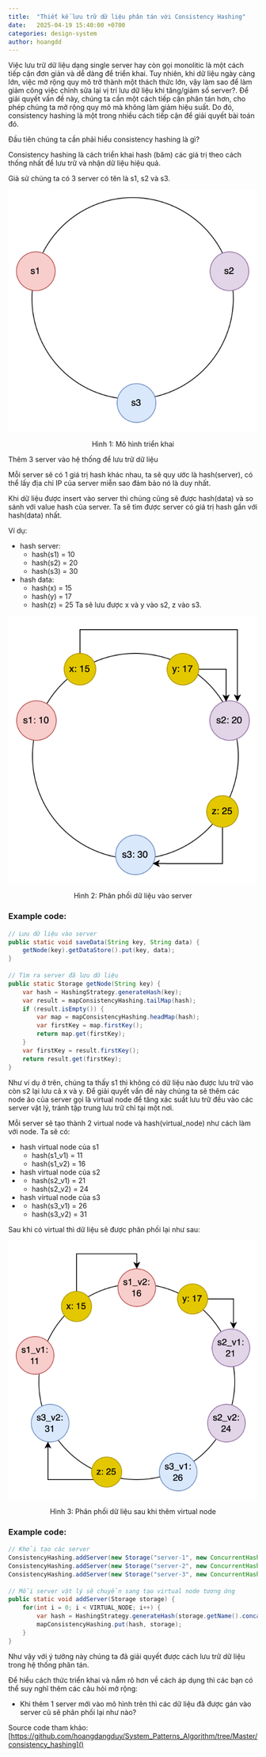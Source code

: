 ```yaml
---
title:  "Thiết kế lưu trữ dữ liệu phân tán với Consistency Hashing"
date:   2025-04-19 15:40:00 +0700
categories: design-system
author: hoangdd
---
```


Việc lưu trữ dữ liệu dạng single server hay còn gọi monolitic là một cách tiếp cận đơn giản và dễ dàng để triển khai. Tuy nhiên, khi dữ liệu ngày càng lớn, việc mở rộng quy mô trở thành một thách thức lớn, vậy làm sao để làm giảm công việc chỉnh sửa lại vị trí lưu dữ liệu khi tăng/giảm số server?. Để giải quyết vấn đề này, chúng ta cần một cách tiếp cận phân tán hơn, cho phép chúng ta mở rộng quy mô mà không làm giảm hiệu suất. Do đó, consistency hashing là một trong nhiều cách tiếp cận để giải quyết bài toán đó.

Đầu tiên chúng ta cần phải hiểu consistency hashing là gì?

Consistency hashing là cách triển khai hash (băm) các giá trị theo cách thống nhất để lưu trữ và nhận dữ liệu hiệu quả.  

Giả sử chúng ta có 3 server có tên là s1, s2 và s3.

<div style="text-align: center;">
  <img src="/assets/images/consistency-hashing/consitency-hashing-1.png" alt="consitency-hashing-1" class="img-fluid">
  <p class="text-muted">Hình 1: Mô hình triển khai</p>
</div>

Thêm 3 server vào hệ thống để lưu trữ dữ liệu

Mỗi server sẽ có 1 giá trị hash khác nhau, ta sẽ quy ước là hash(server), có thể lấy địa chỉ IP của server miễn sao đảm bảo nó là duy nhất.

Khi dữ liệu được insert vào server thì chúng cũng sẽ được hash(data) và so sánh với value hash của server. Ta sẽ tìm được server có giá trị hash gần với hash(data) nhất.

Ví dụ:
- hash server:
    + hash(s1) = 10
    + hash(s2) = 20
    + hash(s3) = 30
- hash data:
  - hash(x) = 15
  - hash(y) = 17
  - hash(z) = 25
Ta sẽ lưu được x và y vào s2, z vào s3.

<div style="text-align: center;">
  <img src="/assets/images/consistency-hashing/consitency-hashing-2.png" alt="consitency-hashing-2" class="img-fluid">
  <p class="text-muted">Hình 2: Phân phối dữ liệu vào server</p>
</div>

### Example code:
```java
// Lưu dữ liệu vào server
public static void saveData(String key, String data) {
    getNode(key).getDataStore().put(key, data);
}

// Tìm ra server đã lưu dữ liệu
public static Storage getNode(String key) {
    var hash = HashingStrategy.generateHash(key);
    var result = mapConsistencyHashing.tailMap(hash);
    if (result.isEmpty()) {
        var map = mapConsistencyHashing.headMap(hash);
        var firstKey = map.firstKey();
        return map.get(firstKey);
    }
    var firstKey = result.firstKey();
    return result.get(firstKey);
}
```


Như ví dụ ở trên, chúng ta thấy s1 thì không có dữ liệu nào được lưu trữ vào còn s2 lại lưu cả x và y. Để giải quyết vấn đề này chúng ta sẽ thêm các node ảo của server gọi là virtual node để tăng xác suất lưu trữ đều vào các server vật lý, tránh tập trung lưu trữ chỉ tại một nơi.

Mỗi server sẽ tạo thành 2 virtual node và hash(virtual_node) như cách làm với node.
Ta sẽ có:
- hash virtual node của s1
    + hash(s1_v1) = 11
    + hash(s1_v2) = 16
- hash virtual node của s2
-   + hash(s2_v1) = 21
    + hash(s2_v2) = 24
- hash virtual node của s3
-   + hash(s3_v1) = 26
    + hash(s3_v2) = 31

Sau khi có virtual thì dữ liệu sẽ được phân phối lại như sau:

<div style="text-align: center;">
  <img src="/assets/images/consistency-hashing/consitency-hashing-3.png" alt="consitency-hashing-3" class="img-fluid">
  <p class="text-muted">Hình 3: Phân phối dữ liệu sau khi thêm virtual node</p>
</div>

### Example code:
```java
// Khởi tạo các server
ConsistencyHashing.addServer(new Storage("server-1", new ConcurrentHashMap<>()));
ConsistencyHashing.addServer(new Storage("server-2", new ConcurrentHashMap<>()));
ConsistencyHashing.addServer(new Storage("server-3", new ConcurrentHashMap<>()));

// Mỗi server vật lý sẽ chuyển sang tạo virtual node tương ứng
public static void addServer(Storage storage) {
    for(int i = 0; i < VIRTUAL_NODE; i++) {
        var hash = HashingStrategy.generateHash(storage.getName().concat("-").concat(String.valueOf(i)));
        mapConsistencyHashing.put(hash, storage);
    }
}
```

Như vậy với ý tưởng này chúng ta đã giải quyết được cách lưu trữ dữ liệu trong hệ thống phân tán.

Để hiểu cách thức triển khai và nắm rõ hơn về cách áp dụng thì các bạn có thể suy nghĩ thêm các câu hỏi mở rộng:
- Khi thêm 1 server mới vào mô hình trên thì các dữ liệu đã được gán vào server cũ sẽ phân phối lại như nào?

Source code tham khảo: [https://github.com/hoangdangduy/System_Patterns_Algorithm/tree/Master/consistency_hashing]()